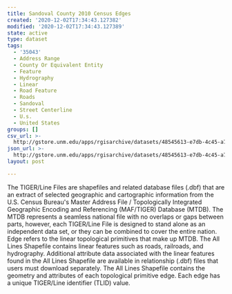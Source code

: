```yaml
---
title: Sandoval County 2010 Census Edges
created: '2020-12-02T17:34:43.127382'
modified: '2020-12-02T17:34:43.127389'
state: active
type: dataset
tags:
  - '35043'
  - Address Range
  - County Or Equivalent Entity
  - Feature
  - Hydrography
  - Linear
  - Road Feature
  - Roads
  - Sandoval
  - Street Centerline
  - U.s.
  - United States
groups: []
csv_url: >-
  http://gstore.unm.edu/apps/rgisarchive/datasets/48545613-e7db-4c45-a79c-e1c6cf929570/tl_2010_35043_edges.derived.csv
json_url: >-
  http://gstore.unm.edu/apps/rgisarchive/datasets/48545613-e7db-4c45-a79c-e1c6cf929570/tl_2010_35043_edges.derived.json
layout: post

---
```

The TIGER/Line Files are shapefiles and related database files (.dbf) that are an extract of selected geographic and cartographic information from the U.S. Census Bureau's Master Address File / Topologically Integrated Geographic Encoding and Referencing (MAF/TIGER) Database (MTDB).  The MTDB represents a seamless national file with no overlaps or gaps between parts, however, each TIGER/Line File is designed to stand alone as an independent data set, or they can be combined to cover the entire nation.  Edge refers to the linear topological primitives that make up MTDB.  The All Lines Shapefile contains linear features such as roads, railroads, and hydrography.  Additional attribute data associated with the linear features found in the All Lines Shapefile are available in relationship (.dbf) files that users must download separately.  The All Lines Shapefile contains the geometry and attributes of each topological primitive edge.  Each edge has a unique TIGER/Line identifier (TLID) value.  

